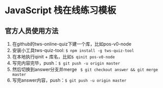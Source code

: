 # JavaScript 栈在线练习模板

## 官方人员使用方法

1. 在github的tws-online-quiz下建一个库，比如pos-v0-node
2. 安装小工具tws-quiz-tool: ```$ npm install -g tws-quiz-tool ```
3. 在本地执行qinit + 库名，比如``` $ qinit pos-v0-node ```
4. 写完内容完毕，push：```$ git push -u origin master ```
5. 然后切换到answer分支并merge ``` $ git checkout answer && git merge master```
6. 写完answer内容，push：```$ git push -u origin master ```